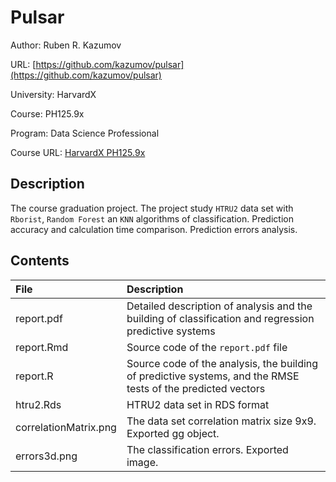 # Pulsar

Author: Ruben R. Kazumov

URL: [https://github.com/kazumov/pulsar](https://github.com/kazumov/pulsar)

University: HarvardX

Course: PH125.9x

Program: Data Science Professional

Course URL: [HarvardX PH125.9x](https://courses.edx.org/courses/course-v1:HarvardX+PH125.9x+2T2018/course/)

## Description

The course graduation project. The project study `HTRU2` data set with `Rborist`, `Random Forest` an `KNN` algorithms of classification.
Prediction accuracy and calculation time comparison. Prediction errors analysis.

## Contents

| File                  | Description|
|:---                   | :--- |
| report.pdf            | Detailed description of analysis and the building of classification and regression predictive systems |
| report.Rmd            | Source code of the `report.pdf` file |
| report.R              | Source code of the analysis, the building of predictive systems, and the RMSE tests of the predicted vectors |
| htru2.Rds             | HTRU2 data set in RDS format |
| correlationMatrix.png | The data set correlation matrix size 9x9. Exported gg object. |
| errors3d.png          | The classification errors. Exported image. |
